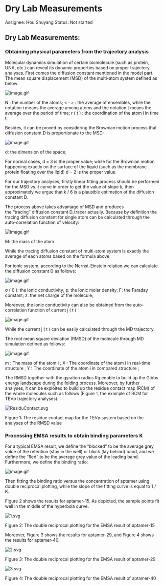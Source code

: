 # Dry Lab Measurements

Assignee: Hou Shuyang
Status: Not started

## Dry Lab Measurements:

### **Obtaining physical parameters from the trajectory analysis**

Molecular dynamics simulation of certain biomolecule (such as protein, UNA, etc.) can reveal its dynamic properties based on proper trajectory analyses.
First comes the diffusion constant mentioned in the model part. The mean square displacement (MSD) of the multi-atom system defined as below:

![image.gif](Dry%20Lab%20Measurements%20d36cae1df6f04ada9ef1087a623d512d/image.gif)

N : the number of the atoms;
< **·** > : the average of ensembles, while the notation i means the average among atoms and the notation t means the average over the period of time;
r ( t ) : the coordination of the atom i in time t;

Besides, it can be proved by considering the Brownian motion process that diffusion constant D is proportionate to the MSD:

![image.gif](Dry%20Lab%20Measurements%20d36cae1df6f04ada9ef1087a623d512d/image%201.gif)

d: the dimension of the space;

For normal cases, d = 3 is the proper value; while for the Brownian motion happening exactly on the surface of the liquid (such as the membrane protein floating over the lipid) d = 2 is the proper value.

For our trajectory analyses, firstly linear fitting process should be performed for the MSD vs. t curve in order to get the value of slope k, then approximately we argue that k / 6 is a plausible estimation of the diffusion constant D.

The process above takes advantage of MSD and produces the “tracing” diffusion constant D_tracer actually. Because by definition the tracing diffusion constant for single atom can be calculated through the auto-correlation function of velocity:

![image.gif](Dry%20Lab%20Measurements%20d36cae1df6f04ada9ef1087a623d512d/image%202.gif)

M: the mass of the atom

While the tracing diffusion constant of multi-atom system is exactly the average of each atoms based on the formula above.

For ionic system, according to the Nernst-Einstein relation we can calculate the diffusion constant D as follows:

![image.gif](Dry%20Lab%20Measurements%20d36cae1df6f04ada9ef1087a623d512d/image%203.gif)

σ ( 0 ): the ionic conductivity;
ρ: the Ionic molar density;
F: the Faraday constant;
z: the net charge of the molecule;

Moreover, the ionic conductivity can also be obtained from the auto-correlation function of current j ( t ) :

![image.gif](Dry%20Lab%20Measurements%20d36cae1df6f04ada9ef1087a623d512d/image%204.gif)

While the current j ( t ) can be easily calculated through the MD trajectory.

The root mean square deviation (RMSD) of the molecule through MD simulation defined as follows:

![image.gif](Dry%20Lab%20Measurements%20d36cae1df6f04ada9ef1087a623d512d/image%205.gif)

m : The mass of the atom i ;
X : The coordinate of the atom i in real-time structure ;
Y : The coordinate of the atom i in compared structure ;

The RMSD together with the gyration radius Rg enable to build up the Gibbs energy landscape during the folding process. Moreover, by further analyses, it can be exploited to build up the residue contact map (RCM) of the whole molecules such as follows (Figure 1, the example of RCM for TEVp trajectory analyses).

![ResiduContact.svg](Dry%20Lab%20Measurements%20d36cae1df6f04ada9ef1087a623d512d/ResiduContact.svg)

Figure 1: The residue contact map for the TEVp system based on the analyses of the RMSD value

### **Processing EMSA results to obtain binding parameters K**

For a typical EMSA result, we define the “blocked” to be the average grey value of the retention (stay in the well) or block (lay behind) band, and we define the “fled” to be the average grey value of the leading band. Furthermore, we define the binding ratio:

![image.gif](Dry%20Lab%20Measurements%20d36cae1df6f04ada9ef1087a623d512d/image%206.gif)

Then fitting the binding ratio versus the concentration of aptamer using double reciprocal plotting, while the slope of the fitting curve is equal to 1 / K.

Figure 2 shows the results for aptamer-15. As depicted, the sample points fit well in the middle of the hyperbola curve.

![1.svg](Dry%20Lab%20Measurements%20d36cae1df6f04ada9ef1087a623d512d/1.svg)

Figure 2: The double reciprocal plotting for the EMSA result of aptamer-15

Moreover, Figure 3 shows the results for aptamer-29, and Figure 4 shows the results for aptamer-40. 

![2.svg](Dry%20Lab%20Measurements%20d36cae1df6f04ada9ef1087a623d512d/2.svg)

Figure 3: The double reciprocal plotting for the EMSA result of aptamer-29

![3.svg](Dry%20Lab%20Measurements%20d36cae1df6f04ada9ef1087a623d512d/3.svg)

Figure 4: The double reciprocal plotting for the EMSA result of aptamer-40